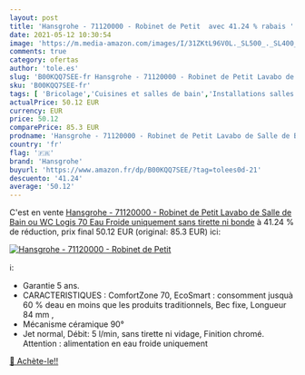 ```yaml
---
layout: post
title: 'Hansgrohe - 71120000 - Robinet de Petit  avec 41.24 % rabais '
date: 2021-05-12 10:30:54
image: 'https://m.media-amazon.com/images/I/31ZKtL96V0L._SL500_._SL400_.jpg'
comments: true
category: ofertas
author: 'tole.es'
slug: 'B00KQQ7SEE-fr Hansgrohe - 71120000 - Robinet de Petit Lavabo de Salle de...'
sku: 'B00KQQ7SEE-fr'
tags: [ 'Bricolage','Cuisines et salles de bain','Installations salles de bain','Robinets de lavabo pour salle de bain','hansgrohe', ]
actualPrice: 50.12 EUR
currency: EUR
price: 50.12
comparePrice: 85.3 EUR
prodname: 'Hansgrohe - 71120000 - Robinet de Petit Lavabo de Salle de Bain ou WC Logis 70 Eau Froide uniquement sans tirette ni bonde'
country: 'fr'
flag: '🇫🇷'
brand: 'Hansgrohe'
buyurl: 'https://www.amazon.fr/dp/B00KQQ7SEE/?tag=tolees0d-21'
descuento: '41.24'
average: '50.12'
---
```


C'est en vente [Hansgrohe - 71120000 - Robinet de Petit Lavabo de Salle de Bain ou WC Logis 70 Eau Froide uniquement sans tirette ni bonde](https://www.amazon.fr/dp/B00KQQ7SEE/?tag=tolees0d-21)  à  41.24 % de réduction, prix final  50.12 EUR (original: 85.3 EUR) ici:

[![Hansgrohe - 71120000 - Robinet de Petit ](https://m.media-amazon.com/images/I/31ZKtL96V0L._SL500_._SL400_.jpg)](https://www.amazon.fr/dp/B00KQQ7SEE/?tag=tolees0d-21)

ℹ️:

- Garantie 5 ans.
- CARACTERISTIQUES : ComfortZone 70, EcoSmart : consomment jusquà 60 % deau en moins que les produits traditionnels, Bec fixe, Longueur 84 mm ,
- Mécanisme céramique 90°
- Jet normal, Débit: 5 l/min, sans tirette ni vidage, Finition chromé. Attention : alimentation en eau froide uniquement

[🛒 Achète-le!!](https://www.amazon.fr/dp/B00KQQ7SEE/?tag=tolees0d-21)
